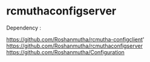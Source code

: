 # rcmuthaconfigserver

Dependency : 

https://github.com/Roshanmutha/rcmutha-configclient'
https://github.com/Roshanmutha/rcmuthaconfigserver
https://github.com/Roshanmutha/Configuration
